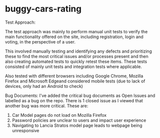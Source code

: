 # buggy-cars-rating

Test Approach:

The test approach was mainly to perform manual unit tests to verify the main functionality offered on the site, including registration, login and voting, in the perspective of a user.

This involved manually testing and identifying any defects and prioritizing these to find the most critical issues and/or processes present and then also creating automated tests to quickly retest these items.  These tests consisted of mainly unit tests and integration tests where applicable.

Also tested with different browsers including Google Chrome, Mozilla Firefox and Microsoft Edgeand considered mobile tests (due to lack of devices, only had an Android to check)

Bug Documents:
I've added the critical bug documents as Open Issues and labelled as a bug on the repo.  There is 1 closed issue as I viewed that another bug was more critical.  These are:
  1) Car Model pages do not load on Mozilla Firefox 
  2) Password policies are unclear to users and impact user experience
  3) Navigating to Lancia Stratos model page leads to webpage being unresponsive
  
  
